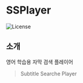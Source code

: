 # SSPlayer
![License](http://img.shields.io/badge/License-MIT-green.svg?style=flat)


## 소개
영어 학습용 자막 검색 플레이어
>Subtitle Searche Player

``` 



```